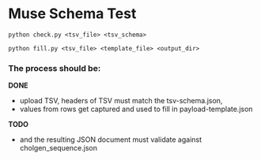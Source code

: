 # Muse Schema Test

```
python check.py <tsv_file> <tsv_schema>
```

```
python fill.py <tsv_file> <template_file> <output_dir>
```

### The process should be:

**DONE**

- upload TSV, headers of TSV must match the tsv-schema.json, 
- values from rows get captured and used to fill in payload-template.json

**TODO**

- and the resulting JSON document must validate against cholgen_sequence.json